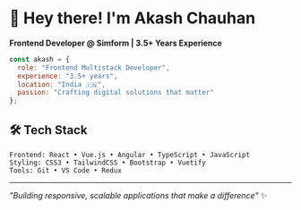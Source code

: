 # 👋 Hey there! I'm Akash Chauhan

**Frontend Developer @ Simform | 3.5+ Years Experience**

```javascript
const akash = {
  role: "Frontend Multistack Developer",
  experience: "3.5+ years",
  location: "India 🇮🇳",
  passion: "Crafting digital solutions that matter"
};
```

## 🛠️ Tech Stack

```
Frontend: React • Vue.js • Angular • TypeScript • JavaScript
Styling: CSS3 • TailwindCSS • Bootstrap • Vuetify
Tools: Git • VS Code • Redux
```

---

*"Building responsive, scalable applications that make a difference"* ✨
